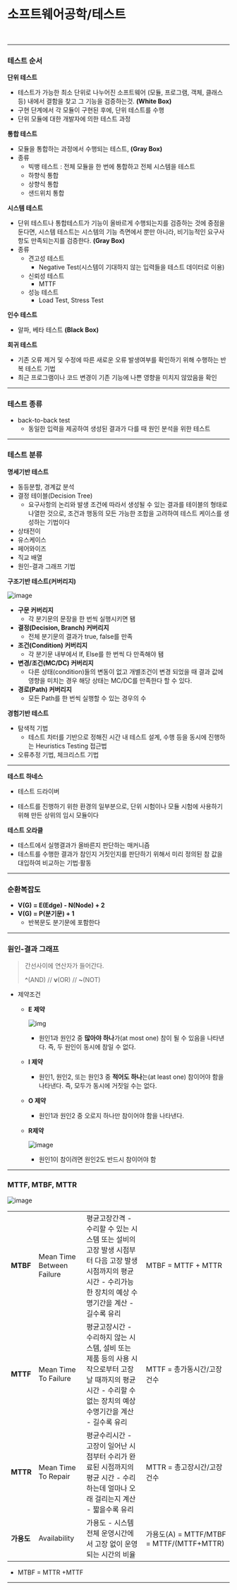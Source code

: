 # 소프트웨어공학/테스트

<br>

---

### 테스트 순서

**단위 테스트**

* 테스트가 가능한 최소 단위로 나누어진 소프트웨어 (모듈, 프로그램, 객체, 클래스 등) 내에서 결함을 찾고 그 기능을 검증하는것. **(White Box)**
* 구현 단계에서 각 모듈이 구현된 후에, 단위 테스트를 수행
* 단위 모듈에 대한 개발자에 의한 테스트 과정

**통합 테스트**

* 모듈을 통합하는 과정에서 수행되는 테스트, **(Gray Box)**
* 종류
  * 빅뱅 테스트 : 전체 모듈을 한 번에 통합하고 전체 시스템을 테스트
  * 하향식 통합
  * 상향식 통합
  * 샌드위치 통합

**시스템 테스트**

* 단위 테스트나 통합테스트가 기능이 올바르게 수행되는지를 검증하는 것에 중점을 둔다면, 시스템 테스트는 시스템의 기능 측면에서 뿐만 아니라, 비기능적인 요구사항도 만족되는지를 검증한다. **(Gray Box)**
* 종류
  * 견고성 테스트
    * Negative Test(시스템이 기대하지 않는 입력들을 테스트 데이터로 이용)
  * 신뢰성 테스트
    * MTTF
  * 성능 테스트
    * Load Test, Stress Test

**인수 테스트**

* 알파, 베타 테스트 **(Black Box)**

**회귀 테스트**

* 기존 오류 제거 및 수정에 따른 새로운 오류 발생여부를 확인하기 위해 수행하는 반복 테스트 기법
* 최근 프로그램이나 코드 변경이 기존 기능에 나쁜 영향을 미치지 않았음을 확인

---

### 테스트 종류

* back-to-back test
  * 동일한 입력을 제공하여 생성된 결과가 다를 때 원인 분석을 위한 테스트

---

### 테스트 분류

**명세기반 테스트**

* 동등분할, 경계값 분석
* 결정 테이블(Decision Tree)
  * 요구사항의 논리와 발생 조건에 따라서 생성될 수 있는 결과를 테이블의 형태로 나열한 것으로, 조건과 행동의 모든 가능한 조합을 고려하여 테스트 케이스를 생성하는 기법이다
* 상태전이
* 유스케이스
* 페어와이즈
* 직교 배열
* 원인-결과 그래프 기법

**구조기반 테스트(커버리지)**

![image](https://user-images.githubusercontent.com/75229881/161048237-ff15a139-fedb-4b83-9dc9-29d8a8d080ae.png)

* **구문 커버리지**
  * 각 분기문의 문장을 한 번씩 실행시키면 됌
* **결정(Decision, Branch) 커버리지**
  * 전체 분기문의 결과가 true, false를 만족
* **조건(Condition) 커버리지**
  * 각 분기문 내부에서 If, Else를 한 번씩 다 만족해야 됌
* **변경/조건(MC/DC) 커버리지**
  * 다른 상태(condition)들의 변동이 없고 개별조건이 변경 되었을 때 결과 값에 영향을 미치는 경우 해당 상태는 MC/DC를 만족한다 할 수 있다.
* **경로(Path) 커버리지**
  * 모든 Path를 한 번씩 실행할 수 있는 경우의 수


**경험기반 테스트**

* 탐색적 기법
  * 테스트 차터를 기반으로 정해진 시간 내 테스트 설계, 수행 등을 동시에 진행하는 Heuristics Testing 접근법
* 오류추정 기법, 체크리스트 기법

---

**테스트 하네스**

* 테스트 드라이버

* 테스트를 진행하기 위한 환경의 일부분으로, 단위 시험이나 모듈 시험에 사용하기 위해 만든 상위의 임시 모듈이다

**테스트 오라클**

* 테스트에서 실행결과가 올바른지 판단하는 매커니즘
* 테스트를 수행한 결과가 참인지 거짓인지를 판단하기 위해서 미리 정의된 참 값을 대입하여 비교하는 기법·활동

---

### 순환복잡도

* **V(G) = E(Edge) - N(Node) + 2**
* **V(G) = P(분기문) + 1**
  * 반복문도 분기문에 포함한다

---

### 원인-결과 그래프

>간선사이에 연산자가 들어간다.
>
>**^**(AND) // **v**(OR) // **~**(NOT)

* 제약조건

  * **E 제약**

    ![img](https://t1.daumcdn.net/cfile/tistory/99B5EA465F83659908)

    * 원인1과 원인2 중 **많아야 하나**가(at most one) 참이 될 수 있음을 나타낸다. 즉, 두 원인이 동시에 참일 수 없다.

  * **I 제약**

    * 원인1, 원인2, 또는 원인3 중 **적어도 하나**는(at least one) 참이어야 함을 나타낸다. 즉, 모두가 동시에 거짓일 수는 없다.

  * **O 제약**

    * 원인1과 원인2 중 오로지 하나만 참이어야 함을 나타낸다.

  * **R제약**

    ![image](https://user-images.githubusercontent.com/75229881/152667631-ceb8aff2-fa42-4cbb-83f9-8ca946477966.png)

    * 원인1이 참이려면 원인2도 반드시 참이어야 함

---

### MTTF, MTBF, MTTR

![image](https://user-images.githubusercontent.com/75229881/161052834-40c72911-76c0-4d77-985d-1555cb03ebad.png)

|            |                           |                                                              |                                          |
| :--------- | ------------------------- | :----------------------------------------------------------- | ---------------------------------------- |
| **MTBF**   | Mean Time Between Failure | 평균고장간격 - 수리할 수 있는 시스템 또는 설비의 고장 발생 시점부터 다음 고장 발생 시점까지의 평균 시간 - 수리가능한 장치의 예상 수명기간을 계산 - 길수록 유리 | MTBF = MTTF + MTTR                       |
| **MTTF**   | Mean Time To Failure      | 평균고장시간 - 수리하지 않는 시스템, 설비 또는 제품 등의 사용 시작으로부터 고장 날 때까지의 평균 시간  - 수리할 수 없는 장치의 예상 수명기간을 계산 - 길수록 유리 | MTTF = 총가동시간/고장건수               |
| **MTTR**   | Mean Time To Repair       | 평균수리시간 - 고장이 일어난 시점부터 수리가 완료된 시점까지의 평균 시간 - 수리하는데 얼마나 오래 걸리는지 계산 - 짧을수록 유리 | MTTR = 총고장시간/고장건수               |
| **가용도** | Availability              | 가용도 - 시스템 전체 운영시간에서 고장 없이 운영되는 시간의 비율 | 가용도(A) = MTTF/MTBF = MTTF/(MTTF+MTTR) |

* MTBF = MTTR +MTTF

---

